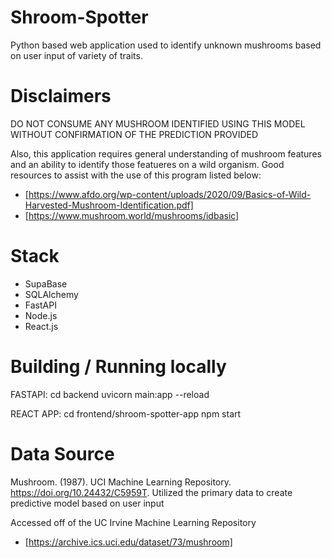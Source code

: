 # Shroom-Spotter
Python based web application used to identify unknown mushrooms based on user input of variety of traits. 

# Disclaimers
DO NOT CONSUME ANY MUSHROOM IDENTIFIED USING THIS MODEL WITHOUT CONFIRMATION OF THE PREDICTION PROVIDED

Also, this application requires general understanding of mushroom features and an ability to identify those featueres on a wild organism.
Good resources to assist with the use of this program listed below:
- [https://www.afdo.org/wp-content/uploads/2020/09/Basics-of-Wild-Harvested-Mushroom-Identification.pdf]
- [https://www.mushroom.world/mushrooms/idbasic]

# Stack
- SupaBase
- SQLAlchemy
- FastAPI
- Node.js
- React.js

# Building / Running locally
FASTAPI:
cd backend
uvicorn main:app --reload

REACT APP:
cd frontend/shroom-spotter-app
npm start

# Data Source
Mushroom. (1987). UCI Machine Learning Repository. https://doi.org/10.24432/C5959T.
Utilized the primary data to create predictive model based on user input

Accessed off of the UC Irvine Machine Learning Repository
- [https://archive.ics.uci.edu/dataset/73/mushroom]

